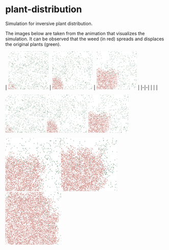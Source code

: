 # plant-distribution
Simulation for inversive plant distribution.

The images below are taken from the animation that visualizes the simulation. It can be observed that the weed (in red) spreads and displaces the original plants (green). 

| <img src="img/Figure_1.png" alt="Figure_3" width="25%" /> | <img src="img/Figure_2.png" alt="Figure_2" width="25%" /> | <img src="img/Figure_3.png" alt="Figure_1" width="25%" /> | 
|-|-|
|  |  |




<img src="img/Figure_1.png" alt="Figure_3" width="25%" /> <img src="img/Figure_2.png" alt="Figure_2" width="25%" /> <img src="img/Figure_3.png" alt="Figure_1" width="25%" />

<img src="img/Figure_4.png" alt="Figure_7" style="zoom:25%;" /><img src="img/Figure_5.png" alt="Figure_4" style="zoom:25%;" /><img src="img/Figure_6.png" alt="Figure_5" style="zoom:25%;" />

